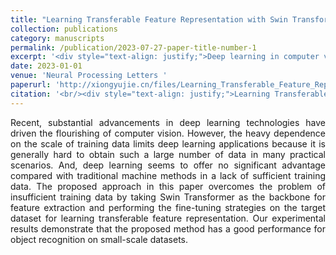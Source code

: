 ```yaml
---
title: "Learning Transferable Feature Representation with Swin Transformer for Object Recognition"
collection: publications
category: manuscripts
permalink: /publication/2023-07-27-paper-title-number-1
excerpt: '<div style="text-align: justify;">Deep learning in computer vision is limited by data - scale dependence. This paper uses Swin Transformer with fine - tuning to overcome data shortage, showing good small - scale dataset object - recognition performance.</div>'
date: 2023-01-01
venue: 'Neural Processing Letters '
paperurl: 'http://xiongyujie.cn/files/Learning_Transferable_Feature_Representation_with_Swin_Transformer_for_Object_Recognition.pdf'
citation: '<br/><div style="text-align: justify;">Learning Transferable Feature Representation with Swin Transformer for Object Recognition, J.-X. Ren, Y.-J. Xiong*, X.-J. Xie and Y.-F. Dai, Neural Processing Letters, 2023, 55 (1): 2211–2223</div>'
---
```


<div style="text-align: justify;">Recent, substantial advancements in deep learning technologies have driven the flourishing of computer vision. However, the heavy dependence on the scale of training data limits deep learning applications because it is generally hard to obtain such a large number of data in many practical scenarios. And, deep learning seems to offer no significant advantage compared with traditional machine methods in a lack of sufficient training data. The proposed approach in this paper overcomes the problem of insufficient training data by taking Swin Transformer as the backbone for feature extraction and performing the fine-tuning strategies on the target dataset for learning transferable feature representation. Our experimental results demonstrate that the proposed method has a good performance for object recognition on small-scale datasets.</div>

<br/>
